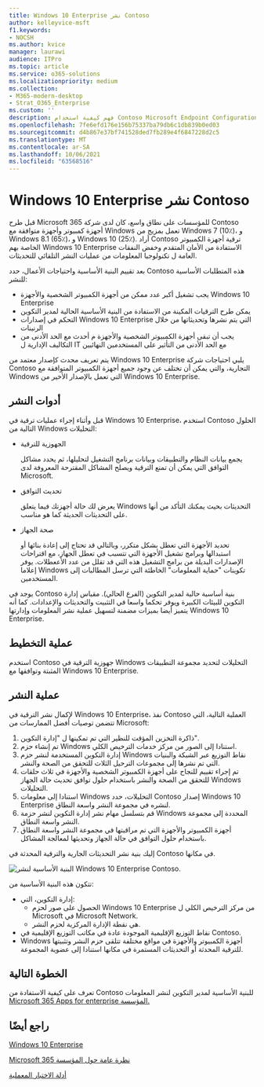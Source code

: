 ```yaml
---
title: Windows 10 Enterprise نشر Contoso
author: kelleyvice-msft
f1.keywords:
- NOCSH
ms.author: kvice
manager: laurawi
audience: ITPro
ms.topic: article
ms.service: o365-solutions
ms.localizationpriority: medium
ms.collection:
- M365-modern-desktop
- Strat_O365_Enterprise
ms.custom: ''
description: فهم كيفية استخدام Contoso Microsoft Endpoint Configuration Manager لنشر ترقيات مكانية Windows 10 Enterprise.
ms.openlocfilehash: 7fe6efd176e156b75337ba79db6c1db839b0ed03
ms.sourcegitcommit: d4b867e37bf741528ded7fb289e4f6847228d2c5
ms.translationtype: MT
ms.contentlocale: ar-SA
ms.lasthandoff: 10/06/2021
ms.locfileid: "63568516"
---
```

# <a name="windows-10-enterprise-deployment-for-contoso"></a>Windows 10 Enterprise نشر Contoso

قبل طرح Microsoft 365 للمؤسسات على نطاق واسع، كان لدى شركة Contoso أجهزة كمبيوتر وأجهزة متوافقة مع Windows تعمل بمزيج من Windows 7 (10٪)، و Windows 8.1 (65٪)، و Windows 10 (25٪). أراد Contoso ترقية أجهزة الكمبيوتر الخاصة بهم Windows 10 Enterprise الاستفادة من الأمان المتقدم وخفض النفقات العامة ل تكنولوجيا المعلومات من عمليات النشر التلقائي للتحديثات. 

بعد تقييم البنية الأساسية واحتياجات الأعمال، حدد Contoso هذه المتطلبات الأساسية للنشر:

- يجب تشغيل أكبر عدد ممكن من أجهزة الكمبيوتر الشخصية والأجهزة Windows 10 Enterprise
- يمكن طرح الترقيات المكينة من الاستفادة من البنية الأساسية الحالية لمدير التكوين
- التحكم في إصدارات Windows 10 Enterprise التي يتم نشرها وتحديثاتها من خلال الرنينات
- يجب أن تبقى أجهزة الكمبيوتر الشخصية والأجهزة م أحدث مع الحد الأدنى من التكاليف الإدارية ل IT مع الحد الأدنى من التأثير على المستخدمين النهائيين

يتم تعريف محدث كإصدار معتمد من Windows 10 Enterprise يلبي احتياجات شركة Contoso التجارية، والتي يمكن أن تختلف عن وجود جميع أجهزة الكمبيوتر المتوافقة مع Windows التي تعمل بالإصدار الأخير من Windows 10 Enterprise.

## <a name="deployment-tools"></a>أدوات النشر

قبل وأثناء إجراء عمليات ترقية في Windows 10 Enterprise، استخدم Contoso الحلول التالية من Windows التحليلات:

- الجهوزية للترقية  

  يجمع بيانات النظام والتطبيقات وبيانات برنامج التشغيل لتحليلها، ثم يحدد مشاكل التوافق التي يمكن أن تمنع الترقية ويصلح المشاكل المقترحة المعروفة لدى Microsoft.

- تحديث التوافق  

  يعرض لك حالة أجهزتك فيما يتعلق Windows التحديثات بحيث يمكنك التأكد من أنها على التحديثات الحديثة كما هو مناسب.

- صحة الجهاز  

  تحديد الأجهزة التي تعطل بشكل متكرر، وبالتالي قد تحتاج إلى إعادة بنائها أو استبدالها وبرامج تشغيل الأجهزة التي تتسبب في تعطل الجهاز، مع اقتراحات الإصدارات البديلة من برامج التشغيل هذه التي قد تقلل من عدد الأععطلات. يوفر إعلاما Windows تكوينات "حماية المعلومات" الخاطئة التي ترسل المطالبات إلى المستخدمين.
 
يوجد في Contoso بنية أساسية حالية لمدير التكوين (الفرع الحالي). مقياس إدارة التكوين للبيئات الكبيرة ويوفر تحكما واسعا في التثبيت والتحديثات والإعدادات. كما أنه يتميز أيضا بميزات مضمنة لتسهيل عملية نشر المعلومات وإدارتها Windows 10 Enterprise.

## <a name="planning-process"></a>عملية التخطيط

استخدم Contoso جهوزية الترقية في Windows التحليلات لتحديد مجموعة التطبيقات المثبتة وتوافقها مع Windows 10 Enterprise.

## <a name="deployment-process"></a>عملية النشر

لإكمال نشر الترقية في Windows 10 Enterprise، نفذ Contoso العملية التالية، التي تتضمن توصيات أفضل الممارسات من Microsoft:

1. ذاكرة التخزين المؤقت للنظير التي تم تمكينها ل "إدارة التكوين".
2. تم إنشاء حزم Windows استنادا إلى الصور من مركز خدمات الترخيص الكلي.
3. إدارة التكوين المستخدمة لنشر حزم Windows نقاط التوزيع عبر الشبكة والبنيات التي تم نشرها إلى مجموعات الترحيل الثلاث للتحقق من الصحة والنشر.
4. تم إجراء تقييم للنجاح على أجهزة الكمبيوتر الشخصية والأجهزة في ثلاث حلقات للتحقق من الصحة والنشر باستخدام حلول توافق تحديث حالة الجهاز Windows التحليلات.
5. استنادا إلى معلومات Windows التحليلات، حدد Contoso إصدار Windows 10 Enterprise لنشره في مجموعة النشر واسعة النطاق.
6. قم بتسلسل مهام نشر إدارة التكوين لنشر حزمة Windows المحددة إلى مجموعة النشر واسعة النطاق.
7. أجهزة الكمبيوتر والأجهزة التي تم مراقبتها في مجموعة النشر واسعة النطاق باستخدام حلول التوافق في حالة الجهاز وتحديثها لمعالجة المشاكل.

إليك بنية نشر التحديثات الجارية والترقية المحدثة في Contoso في مكانها.

![البنية الأساسية لنشر Windows 10 Enterprise Contoso.](../media/contoso-win10/contoso-win10-fig1.png)

تتكون هذه البنية الأساسية من:

- إدارة التكوين، التي:
  - الحصول على صور لحزم Windows 10 Enterprise من مركز الترخيص الكلي ل Microsoft في Microsoft Network.
  - هي نقطة الإدارة المركزية لحزم النشر.
- نقاط التوزيع الإقليمية الموجودة عادة في مكاتب التوزيع الإقليمية في Contoso.
- Windows أجهزة الكمبيوتر والأجهزة في مواقع مختلفة تتلقى حزم النشر وتثبيتها للترقية المحدثة أو التحديثات المستمرة في مكانها استنادا إلى عضوية المجموعة.

## <a name="next-step"></a>الخطوة التالية

تعرف على كيفية الاستفادة من Contoso للبنية الأساسية لمدير التكوين لنشر المعلومات [Microsoft 365 Apps for enterprise المؤسسة.](contoso-o365pp.md) 

## <a name="see-also"></a>راجع أيضًا

[Windows 10 Enterprise](/windows/deployment/)

[Microsoft 365 نظرة عامة حول المؤسسة](microsoft-365-overview.md)

[أدلة الاختبار المعملية](m365-enterprise-test-lab-guides.md)